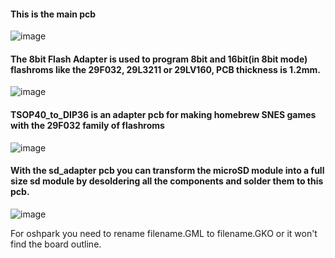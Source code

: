 #### This is the main pcb
   
![image](https://dl.dropboxusercontent.com/s/ta7pjoxn9kirtan/v17pcb.png?dl=1)    

#### The 8bit Flash Adapter is used to program 8bit and 16bit(in 8bit mode) flashroms like the 29F032, 29L3211 or 29LV160, PCB thickness is 1.2mm.   
   
![image](https://dl.dropboxusercontent.com/s/jk2xmjy5bp4jfms/flash_adapter.png?dl=1)    

#### TSOP40_to_DIP36 is an adapter pcb for making homebrew SNES games with the 29F032 family of flashroms   

![image](https://dl.dropboxusercontent.com/s/lfyts5puzsub1be/TSOP40_to_DIP36.gif?dl=1)  

#### With the sd_adapter pcb you can transform the microSD module into a full size sd module by desoldering all the components and solder them to this pcb.    

![image](https://dl.dropboxusercontent.com/s/jcse9iaxm3bbuu6/sd_adapter.pngg?dl=1)    


For oshpark you need to rename filename.GML to filename.GKO or it won't find the board outline.   
